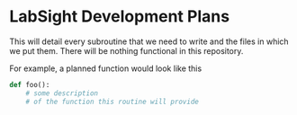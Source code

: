 # LabSight Development Plans

This will detail every subroutine that we need to write and the files in which we put them. There will be nothing functional in this repository.

For example, a planned function would look like this

```python
def foo():
    # some description
    # of the function this routine will provide
```
